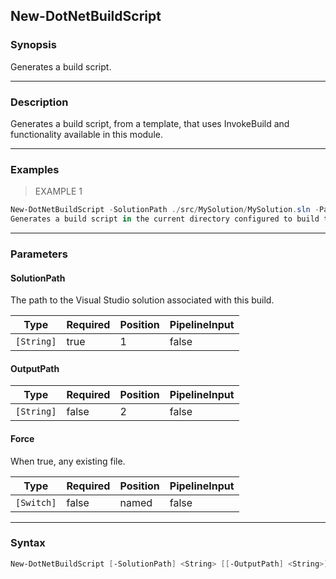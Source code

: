 New-DotNetBuildScript
---------------------

### Synopsis
Generates a build script.

---

### Description

Generates a build script, from a template, that uses InvokeBuild and functionality available in this module.

---

### Examples
> EXAMPLE 1

```PowerShell
New-DotNetBuildScript -SolutionPath ./src/MySolution/MySolution.sln -Path ./build.ps1
Generates a build script in the current directory configured to build the specified solution.
```

---

### Parameters
#### **SolutionPath**
The path to the Visual Studio solution associated with this build.

|Type      |Required|Position|PipelineInput|
|----------|--------|--------|-------------|
|`[String]`|true    |1       |false        |

#### **OutputPath**

|Type      |Required|Position|PipelineInput|
|----------|--------|--------|-------------|
|`[String]`|false   |2       |false        |

#### **Force**
When true, any existing file.

|Type      |Required|Position|PipelineInput|
|----------|--------|--------|-------------|
|`[Switch]`|false   |named   |false        |

---

### Syntax
```PowerShell
New-DotNetBuildScript [-SolutionPath] <String> [[-OutputPath] <String>] [-Force] [<CommonParameters>]
```
